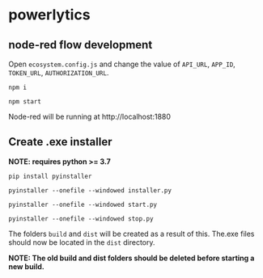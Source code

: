 # powerlytics

## node-red flow development

Open `ecosystem.config.js` and change the value of `API_URL`, `APP_ID`, `TOKEN_URL`, `AUTHORIZATION_URL`.

```
npm i

npm start
```

Node-red will be running at http://localhost:1880

## Create .exe installer

<b> NOTE: requires python >= 3.7 </b>

```
pip install pyinstaller

pyinstaller --onefile --windowed installer.py

pyinstaller --onefile --windowed start.py

pyinstaller --onefile --windowed stop.py
```

The folders `build` and `dist` will be created as a result of this. The.exe files should now be located in the `dist` directory.

<b> NOTE: The old build and dist folders should be deleted before starting a new build. </b>
